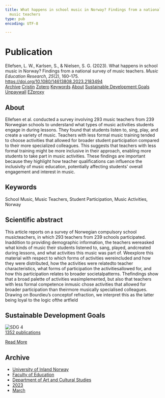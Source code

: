 ```yaml
---
title: What happens in school music in Norway? Findings from a national survey of
  music teachers
type: pub
encoding: UTF-8

---
```

<h1>Publication</h1>
<article id="csl-bib-container-LDTM7R22" class="csl-bib-container">
  <div class="csl-bib-body"> <div class="csl-entry">Ellefsen, L. W., Karlsen, S., &#38; Nielsen, S. G. (2023). What happens in school music in Norway? Findings from a national survey of music teachers. <i>Music Education Research</i>, <i>25</i>(2), 160–175. <a href="https://doi.org/10.1080/14613808.2023.2183494">https://doi.org/10.1080/14613808.2023.2183494</a></div> </div>
  <div class="csl-bib-buttons">
    <a href="#taxonomy-article-LDTM7R22" alt="archive" class="csl-bib-button">Archive</a>
    <a href="https://app.cristin.no/results/show.jsf?id=2136823" alt="Cristin" class="csl-bib-button">Cristin</a>
    <a href="http://zotero.org/groups/5881554/items/LDTM7R22" alt="Zotero" class="csl-bib-button">Zotero</a>
    <a href="#keywords-article-LDTM7R22" alt="keywords" class="csl-bib-button">Keywords</a>
    <a href="#about-article-LDTM7R22" alt="about_pub" class="csl-bib-button">About</a>
    <a href="#sdg-article-LDTM7R22" alt="sdg" class="csl-bib-button">Sustainable Development Goals</a>
    <a href="https://doi.org/10.1080/14613808.2023.2183494" alt="Unpaywall" class="csl-bib-button">Unpaywall</a>
    <a href="https://doi.org/10.1080/14613808.2023.2183494" alt="EZproxy" class="csl-bib-button">EZproxy</a>
  </div>
  <div id="csl-bib-meta-container-LDTM7R22"></div>
</article>
<div id="csl-bib-meta-LDTM7R22" class="csl-bib-meta">
  <article id="about-article-LDTM7R22" class="about_pub-article">
    <h1>About</h1>
    Ellefsen et al. conducted a survey involving 293 music teachers from 239 Norwegian schools to understand what types of music activities students engage in during lessons. They found that students listen to, sing, play, and create a variety of music. Teachers with less formal music training tended to choose activities that allowed for broader student participation compared to their more specialized colleagues. This suggests that teachers with less formal training might be more inclusive in their approach, enabling more students to take part in music activities. These findings are important because they highlight how teacher qualifications can influence the inclusivity of music education, potentially affecting students' overall engagement and interest in music.
  </article>
  <article id="keywords-article-LDTM7R22" class="keywords-article">
    <h1>Keywords</h1>
    School Music, Music Teachers, Student Participation, Music Activities, Norway
  </article>
  <article id="abstract-article-LDTM7R22" class="abstract-article">
    <h1>Scientific abstract</h1>
    This article reports on a survey of Norwegian compulsory school musicteachers, in which 293 teachers from 239 schools participated. Inaddition to providing demographic information, the teachers wereasked what kinds of music their students listened to, sang, played, andcreated during lessons, and what activities this music was part of. Weexplore this material with respect to which forms of activities wereincluded and how they were distributed, how the activities were relatedto teacher characteristics, what forms of participation the activitiesallowed for, and how this participation relates to broader societalpatterns. Thefindings show that a broad palette of activities wasimplemented, but also that teachers with less formal competence inmusic chose activities that allowed for broader participation than theirmore musically specialised colleagues. Drawing on Bourdieu’s conceptof refraction, we interpret this as the latter being loyal to the logic ofthe artfield
  </article>
  <article id="sdg-article-LDTM7R22" class="sdg-article">
    <h1>Sustainable Development Goals</h1>
    <div class="sdg-container"><div id="sdg4" class="sdg">
        <img src="{{< params subfolder >}}images/sdg/sdg04_en.png" class="image" alt="SDG 4">
        <div class="sdg-overlay">
          <a href="/en/archive/?key=?sdg=4#archive" class="sdg-publication-count"><span>1352</span> publications</a>
          <p><a href="https://sdgs.un.org/goals/goal4" class="sdg-read-more">Read More</a></p>
        </div>
      </div></div>
  </article>
  <article id="taxonomy-article-LDTM7R22" class="taxonomy-article">
    <h1>Archive</h1>
    <ul>
      <li>
        <a href="/en/archive/?key=3DCRN523">University of Inland Norway</a>
      </li>
      <li>
        <a href="/en/archive/?key=WYNZA47F">Faculty of Education</a>
      </li>
      <li>
        <a href="/en/archive/?key=VBB2T4VJ">Department of Art and Cultural Studies</a>
      </li>
      <li>
        <a href="/en/archive/?key=BR3ZL9GL">2023</a>
      </li>
      <li>
        <a href="/en/archive/?key=98CZ9654">March</a>
      </li>
    </ul>
  </article>
</div>
